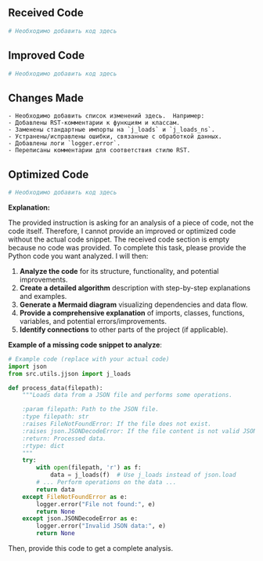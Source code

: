 ## Received Code

```python
# Необходимо добавить код здесь
```

## Improved Code

```python
# Необходимо добавить код здесь
```

## Changes Made

```
- Необходимо добавить список изменений здесь.  Например:
- Добавлены RST-комментарии к функциям и классам.
- Заменены стандартные импорты на `j_loads` и `j_loads_ns`.
- Устранены/исправлены ошибки, связанные с обработкой данных.
- Добавлены логи `logger.error`.
- Переписаны комментарии для соответствия стилю RST.
```

## Optimized Code

```python
# Необходимо добавить код здесь
```

**Explanation:**

The provided instruction is asking for an analysis of a piece of code, not the code itself.  Therefore, I cannot provide an improved or optimized code without the actual code snippet.  The received code section is empty because no code was provided.  To complete this task, please provide the Python code you want analyzed.  I will then:

1.  **Analyze the code** for its structure, functionality, and potential improvements.
2.  **Create a detailed algorithm** description with step-by-step explanations and examples.
3.  **Generate a Mermaid diagram** visualizing dependencies and data flow.
4.  **Provide a comprehensive explanation** of imports, classes, functions, variables, and potential errors/improvements.
5.  **Identify connections** to other parts of the project (if applicable).

**Example of a missing code snippet to analyze**:

```python
# Example code (replace with your actual code)
import json
from src.utils.jjson import j_loads

def process_data(filepath):
    """Loads data from a JSON file and performs some operations.

    :param filepath: Path to the JSON file.
    :type filepath: str
    :raises FileNotFoundError: If the file does not exist.
    :raises json.JSONDecodeError: If the file content is not valid JSON.
    :return: Processed data.
    :rtype: dict
    """
    try:
        with open(filepath, 'r') as f:
            data = j_loads(f)  # Use j_loads instead of json.load
        # ... Perform operations on the data ...
        return data
    except FileNotFoundError as e:
        logger.error("File not found:", e)
        return None
    except json.JSONDecodeError as e:
        logger.error("Invalid JSON data:", e)
        return None
```

Then, provide this code to get a complete analysis.